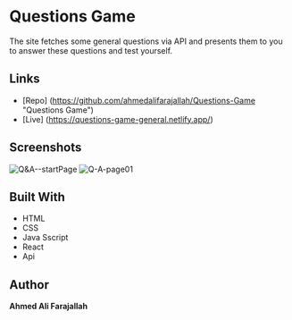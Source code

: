 # Questions Game
The site fetches some general questions via API and presents them to you to answer these questions and test yourself.


## Links
- [Repo] (<https://github.com/ahmedalifarajallah/Questions-Game> "Questions Game")
- [Live] (<https://questions-game-general.netlify.app/>)

## Screenshots
![Q&A--startPage](https://user-images.githubusercontent.com/126039300/222586355-a60a8f1a-52a9-47e4-b52a-61298019ae21.jpeg)
![Q-A-page01](https://user-images.githubusercontent.com/126039300/222586331-52a172e1-1ea2-46d3-beac-fb253b0e063d.jpeg)

## Built With
- HTML
- CSS
- Java Sscript
- React 
- Api

## Author
**Ahmed Ali Farajallah**
